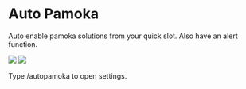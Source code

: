 # Auto Pamoka

Auto enable pamoka solutions from your quick slot. Also have an alert function.

![](https://i.imgur.com/arRZr1U.jpg)   ![](https://i.imgur.com/L2hLy7H.jpg)

Type /autopamoka to open settings.


